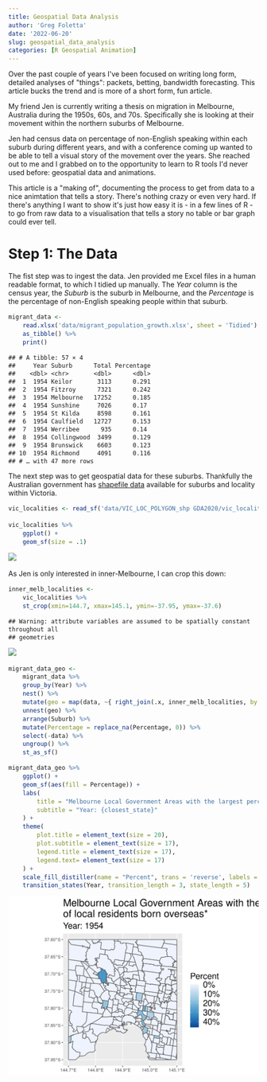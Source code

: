```yaml
---
title: Geospatial Data Analysis
author: 'Greg Foletta'
date: '2022-06-20'
slug: geospatial_data_analysis
categories: [R Geospatial Animation]
---
```


Over the past couple of years I've been focused on writing long form, detailed analyses of "things": packets, betting, bandwidth forecasting. This article bucks the trend and is more of a short form, fun article.

My friend Jen is currently writing a thesis on migration in Melbourne, Australia during the 1950s, 60s, and 70s. Specifically she is looking at their movement within the northern suburbs of Melbourne.

Jen had census data on percentage of non-English speaking within each suburb during different years, and with a conference coming up wanted to be able to tell a visual story of the movement over the years. She reached out to me and I grabbed on to the opportunity to learn to R tools I'd never used before: geospatial data and animations.

This article is a "making of", documenting the process to get from data to a nice animtation that tells a story. There's nothing crazy or even very hard. If there's anything I want to show it's just how easy it is - in a few lines of R - to go from raw data to a visualisation that tells a story no table or bar graph could ever tell.




# Step 1: The Data

The fist step was to ingest the data. Jen provided me Excel files in a human readable format, to which I tidied up manually. The *Year* column is the census year, the *Suburb* is the suburb in Melbourne, and the *Percentage* is the percentage of non-English speaking people within that suburb. 


```r
migrant_data <- 
    read.xlsx('data/migrant_population_growth.xlsx', sheet = 'Tidied') %>%
    as_tibble() %>% 
    print()
```

```
## # A tibble: 57 × 4
##     Year Suburb      Total Percentage
##    <dbl> <chr>       <dbl>      <dbl>
##  1  1954 Keilor       3113      0.291
##  2  1954 Fitzroy      7321      0.242
##  3  1954 Melbourne   17252      0.185
##  4  1954 Sunshine     7026      0.17 
##  5  1954 St Kilda     8598      0.161
##  6  1954 Caulfield   12727      0.153
##  7  1954 Werribee      935      0.14 
##  8  1954 Collingwood  3499      0.129
##  9  1954 Brunswick    6603      0.123
## 10  1954 Richmond     4091      0.116
## # … with 47 more rows
```
The next step was to get geospatial data for these suburbs. Thankfully the Australian government has [shapefile data](https://data.gov.au/dataset/ds-dga-af33dd8c-0534-4e18-9245-fc64440f742e/distribution/dist-dga-4d6ec8bb-1039-4fef-aa58-6a14438f29b1/details?q=) available for suburbs and locality within Victoria.


```r
vic_localities <- read_sf('data/VIC_LOC_POLYGON_shp GDA2020/vic_localities.shp')

vic_localities %>% 
    ggplot() +
    geom_sf(size = .1)
```

<img src="{{< blogdown/postref >}}index_files/figure-html/unnamed-chunk-2-1.png" width="672" />

As Jen is only interested in inner-Melbourne, I can crop this down:


```r
inner_melb_localities <-
    vic_localities %>% 
    st_crop(xmin=144.7, xmax=145.1, ymin=-37.95, ymax=-37.6)
```

```
## Warning: attribute variables are assumed to be spatially constant throughout all
## geometries
```


<img src="{{< blogdown/postref >}}index_files/figure-html/unnamed-chunk-4-1.png" width="672" />


```r
migrant_data_geo <-
    migrant_data %>% 
    group_by(Year) %>% 
    nest() %>% 
    mutate(geo = map(data, ~{ right_join(.x, inner_melb_localities, by = c('Suburb' = 'LOC_NAME')) })) %>% 
    unnest(geo) %>%
    arrange(Suburb) %>% 
    mutate(Percentage = replace_na(Percentage, 0)) %>%
    select(-data) %>%
    ungroup() %>% 
    st_as_sf() 
```


```r
migrant_data_geo %>%
    ggplot() +
    geom_sf(aes(fill = Percentage)) +
    labs(
        title = "Melbourne Local Government Areas with the largest percentage\nof local residents born overseas*",
        subtitle = "Year: {closest_state}"
    ) +
    theme(
        plot.title = element_text(size = 20),
        plot.subtitle = element_text(size = 17),
        legend.title = element_text(size = 17),
        legend.text= element_text(size = 17)
    ) +
    scale_fill_distiller(name = "Percent", trans = 'reverse', labels = percent) +
    transition_states(Year, transition_length = 3, state_length = 5) 
```

![](index_files/figure-html/unnamed-chunk-6-1.gif)<!-- -->
